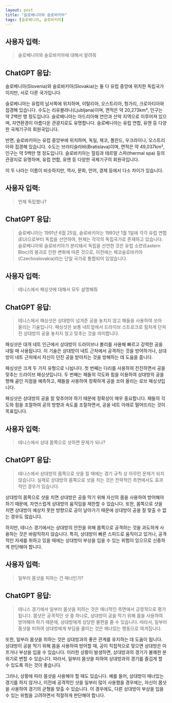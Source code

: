 ```yaml
---
layout: post
title: "슬로베니아와 슬로바키아"
tags: [슬로베니아, 슬로바키아]
---
```


## 사용자 입력:
> 슬로베니아와 슬로바키아에 대해서 알려줘

## ChatGPT 응답:
> 

슬로베니아(Slovenia)와 슬로바키아(Slovakia)는 둘 다 유럽 중앙에 위치한 독립국가이지만, 서로 다른 국가입니다.

슬로베니아는 유럽의 남서쪽에 위치하며, 이탈리아, 오스트리아, 헝가리, 크로아티아와 접경해 있습니다. 수도는 리유블랴나(Ljubljana)이며, 면적은 약 20,273km², 인구는 약 2백만 명 정도입니다. 슬로베니아는 아드리아해 연안과 산악 지역으로 이루어져 있으며, 자연환경이 아름다운 관광지로도 유명합니다. 슬로베니아는 유럽 연합, 유엔 등 다양한 국제기구의 회원국입니다.

반면, 슬로바키아는 유럽 중앙부에 위치하며, 독일, 체코, 폴란드, 우크라이나, 오스트리아와 접경해 있습니다. 수도는 브라티슬라바(Bratislava)이며, 면적은 약 49,037km², 인구는 약 5백만 명 정도입니다. 슬로바키아는 힐링과 테르말 스파(thermal spa) 등의 관광지로 유명하며, 유럽 연합, 유엔 등 다양한 국제기구의 회원국입니다.

이 두 나라는 이름이 비슷하지만, 역사, 문화, 언어, 경제 등에서 다소 차이가 있습니다.

## 사용자 입력:
> 언제 독립했나?

## ChatGPT 응답:
> 슬로베니아는 1991년 6월 25일, 슬로바키아는 1993년 1월 1일에 각각 유럽 연합(EU)으로부터 독립을 선언하여, 현재는 각각의 독립국가로 존재하고 있습니다. 슬로베니아와 슬로바키아가 분리돼서 독립을 선언한 것은 유럽 소련(Eastern Bloc)의 붕괴로 인한 변화에 따른 것으로, 이전에는 체코슬로바키아(Czechoslovakia)라는 단일 국가로 통합되어 있었습니다.

## 사용자 입력:
> 테니스에서 패싱샷에 대해서 모두 설명해줘

## ChatGPT 응답:
> 테니스에서 패싱샷은 상대방이 넘겨준 공을 놓치지 않고 패들을 사용하여 쏘아 올리는 기술입니다. 패싱샷은 보통 네트앞에서 드라이브 스트로크로 힘차게 던져진 상대방의 공을 놓치지 않고 맞추는 것을 의미합니다. 

패싱샷은 대개 네트 인근에서 상대방이 드라이브나 볼리를 사용해 빠르고 강력한 공을 내밀 때 사용됩니다. 이 기술은 상대방이 네트 근처에서 공격하는 것을 방어하거나, 상대방이 네트 근처에서 자신이 던진 공을 받아치는 것을 방해하는 데 도움을 줍니다.

패싱샷은 크게 두 가지 유형으로 나뉩니다. 첫 번째는 다리를 사용하여 전진하면서 공을 맞추는 드라이브 패싱샷입니다. 두 번째는 패들의 각도와 힘을 이용하여 상대방의 공을 향해 골인 지점을 예측하고, 패들을 사용하여 정확하게 공을 쏘아 올리는 로브 패싱샷입니다.

패싱샷은 상대방의 공을 잘 맞추어야 하기 때문에 정확성이 매우 중요합니다. 패들의 각도와 힘을 조절하여 공의 방향과 속도를 조절하면서, 공을 네트 아래로 떨어뜨리는 것이 목표입니다.

## 사용자 입력:
> 테니스에서 상대 몸쪽으로 샷하면 문제가 되나?

## ChatGPT 응답:
> 테니스에서 상대방의 몸쪽으로 샷을 칠 때에는 경기 규칙 상 아무런 문제가 되지 않습니다. 실제로 상대방의 몸쪽으로 샷을 치는 것은 전략적인 측면에서도 효과적인 경우가 있습니다. 

상대방의 몸쪽으로 샷을 치면 상대방은 공을 막기 위해 자신의 몸을 사용하여 방어해야 하기 때문에, 자연스럽게 상대방의 움직임을 제한할 수 있습니다. 또한, 몸쪽으로 샷을 치면 상대방이 예상치 못한 방향으로 공이 날아가기 때문에 상대방이 공을 잘 맞출 수 없는 경우도 많습니다.

하지만, 테니스 경기에서는 상대방의 안전을 위해 몸쪽으로 공격하는 것을 과도하게 사용하는 것은 바람직하지 않습니다. 특히, 상대방이 빠른 스피드로 움직이고 있거나, 공격적인 자세를 취하고 있을 때에는 상대방이 부상을 입을 수 있는 위험이 있으므로 신중하게 판단해야 합니다.

## 사용자 입력:
> 일부러 몸샷을 피하는 건 매너인가?

## ChatGPT 응답:
> 테니스 경기에서 일부러 몸샷을 피하는 것은 매너적인 측면에서 긍정적으로 평가됩니다. 몸샷은 공격적인 샷 중 하나로, 상대방이 공을 막기 위해 몸을 사용하여 방어해야 하기 때문에, 상대방에게 상당한 불편을 줄 수 있습니다. 따라서, 일부러 몸샷을 피하여 상대방에게 부담을 줄이는 것은 매너있는 행동으로 여겨집니다.

또한, 일부러 몸샷을 피하는 것은 상대방과의 좋은 관계를 유지하는 데 도움이 됩니다. 상대방이 공을 막기 위해 몸을 사용하여 방어할 때, 공이 직접적으로 맞으면 상대방은 아프거나 부상을 입을 수 있습니다. 이러한 상황이 발생하면, 상대방과의 경기가 불쾌한 분위기로 변할 수 있습니다. 따라서, 일부러 몸샷을 피하여 상대방과의 경기를 즐겁게 할 수 있도록 하는 것이 좋습니다.

그러나, 상황에 따라 몸샷을 사용해야 할 때도 있습니다. 예를 들어, 상대방이 매너있는 경기를 하지 않거나, 이전에 공격적인 샷을 일부러 많이 사용했을 경우에는, 자신이 몸샷을 사용하여 경기의 균형을 맞출 수 있습니다. 이 경우에도, 다른 상대방이 부상을 입을 수 있는 위험을 고려하면서 적절하게 판단해야 합니다.

